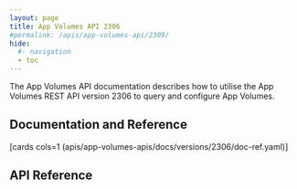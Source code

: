 ```yaml
---
layout: page
title: App Volumes API 2306
#permalink: /apis/app-volumes-api/2309/
hide:
  #- navigation
  - toc
---
```


The App Volumes API documentation describes how to utilise the App Volumes REST API version 2306 to query and configure App Volumes.

## Documentation and Reference

[cards cols=1 (apis/app-volumes-apis/docs/versions/2306/doc-ref.yaml)]

## API Reference

<swagger-ui src="swagger.json"/>
